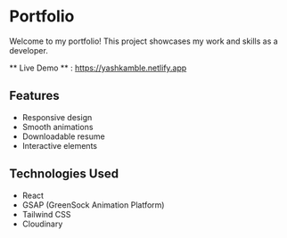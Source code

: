# Portfolio

Welcome to my portfolio! This project showcases my work and skills as a developer.

** Live Demo ** : https://yashkamble.netlify.app

## Features

- Responsive design
- Smooth animations
- Downloadable resume
- Interactive elements

## Technologies Used

- React
- GSAP (GreenSock Animation Platform)
- Tailwind CSS
- Cloudinary
